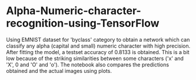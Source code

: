 # Alpha-Numeric-character-recognition-using-TensorFlow
Using EMNIST dataset for 'byclass' category to obtain a network which can classify any alpha (capital and small) numeric character with high precision. After fitting the model, a testset accuracy of 0.8133 is obtained. This is a bit low because of the striking similarities between some characters ('x' and 'X', 0 and 'O' and 'o'). The notebook also compares the predictions obtained and the actual images using plots.
